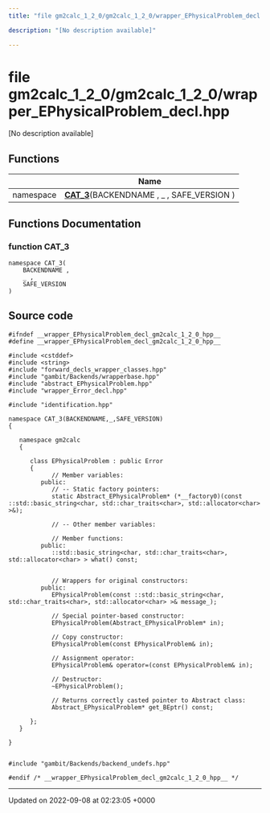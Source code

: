 ```yaml
---
title: "file gm2calc_1_2_0/gm2calc_1_2_0/wrapper_EPhysicalProblem_decl.hpp"

description: "[No description available]"

---
```


# file gm2calc_1_2_0/gm2calc_1_2_0/wrapper_EPhysicalProblem_decl.hpp

[No description available]

## Functions

|                | Name           |
| -------------- | -------------- |
| namespace | **[CAT_3](/documentation/code/files/gm2calc__1__2__0_2wrapper__ephysicalproblem__decl_8hpp/#function-cat-3)**(BACKENDNAME , _ , SAFE_VERSION ) |


## Functions Documentation

### function CAT_3

```
namespace CAT_3(
    BACKENDNAME ,
    _ ,
    SAFE_VERSION 
)
```




## Source code

```
#ifndef __wrapper_EPhysicalProblem_decl_gm2calc_1_2_0_hpp__
#define __wrapper_EPhysicalProblem_decl_gm2calc_1_2_0_hpp__

#include <cstddef>
#include <string>
#include "forward_decls_wrapper_classes.hpp"
#include "gambit/Backends/wrapperbase.hpp"
#include "abstract_EPhysicalProblem.hpp"
#include "wrapper_Error_decl.hpp"

#include "identification.hpp"

namespace CAT_3(BACKENDNAME,_,SAFE_VERSION)
{
   
   namespace gm2calc
   {
      
      class EPhysicalProblem : public Error
      {
            // Member variables: 
         public:
            // -- Static factory pointers: 
            static Abstract_EPhysicalProblem* (*__factory0)(const ::std::basic_string<char, std::char_traits<char>, std::allocator<char> >&);
      
            // -- Other member variables: 
      
            // Member functions: 
         public:
            ::std::basic_string<char, std::char_traits<char>, std::allocator<char> > what() const;
      
      
            // Wrappers for original constructors: 
         public:
            EPhysicalProblem(const ::std::basic_string<char, std::char_traits<char>, std::allocator<char> >& message_);
      
            // Special pointer-based constructor: 
            EPhysicalProblem(Abstract_EPhysicalProblem* in);
      
            // Copy constructor: 
            EPhysicalProblem(const EPhysicalProblem& in);
      
            // Assignment operator: 
            EPhysicalProblem& operator=(const EPhysicalProblem& in);
      
            // Destructor: 
            ~EPhysicalProblem();
      
            // Returns correctly casted pointer to Abstract class: 
            Abstract_EPhysicalProblem* get_BEptr() const;
      
      };
   }
   
}


#include "gambit/Backends/backend_undefs.hpp"

#endif /* __wrapper_EPhysicalProblem_decl_gm2calc_1_2_0_hpp__ */
```


-------------------------------

Updated on 2022-09-08 at 02:23:05 +0000

